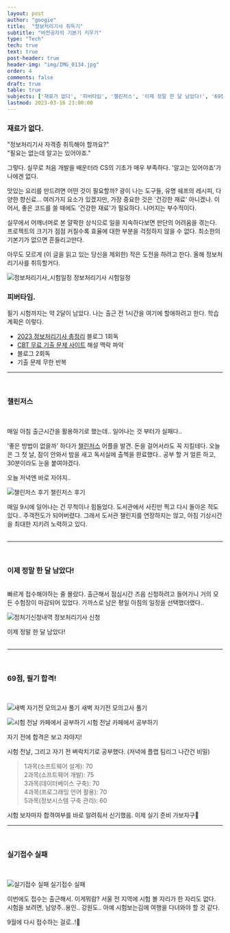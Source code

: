 ```yaml
---
layout: post
author: "googie"
title:  "정보처리기사 취득기"
subtitle: "비전공자의 기본기 키우기"
type: "Tech"
tech: true
text: true
post-header: true
header-img: "img/IMG_0134.jpg"
order: 4
comments: false
draft: true
table: true
subjects: ['재료가 없다', '피버타임', '챌린저스', '이제 정말 한 달 남았다!', '69점, 필기 합격!', '실기접수 실패']
lastmod: 2023-03-16 23:00:00
---
```


<p>
	<a name="subject1"></a>
</p>

### 재료가 없다.

>
"정보처리기사 자격증 취득해야 할까요?"<br />
"필요는 없는데 알고는 있어야죠."

그렇다. 실무로 처음 개발을 배운터라 CS의 기초가 매우 부족하다.
'알고는 있어야죠'가 나에겐 없다.

맛있는 요리를 만드려면 어떤 것이 필요할까? 광이 나는 도구들, 유명 쉐프의 레시피, 다양한 향신료... 여러가지 요소가 있겠지만, 가장 중요한 것은 '건강한 재료' 아니겠나.
이어서, 좋은 코드를 쓸 때에도 '건강한 재료'가 필요하다. 나머지는 부수적이다.

실무에서 어깨너머로 본 얄팍한 상식으로 일을 지속하다보면 판단의 어려움을 겪는다.
프로젝트의 크기가 점점 커질수록 효율에 대한 부분을 걱정하지 않을 수 없다. 최소한의 기본기가 없으면 흔들리고만다.

아무도 모르게 <span class="line-through">(이 글을 읽고 있는 당신을 제외한)</span> 작은 도전을 하려고 한다. 올해 정보처리기사를 취득할거다.

![정보처리기사_시험일정](img/schedule.jpg)
<span class="image_desc">정보처리기사 시험일정</span>


<p>
	<a name="subject2"></a>
</p>

### 피버타임.

필기 시험까지는 약 2달이 남았다. 나는 출근 전 1시간을 여기에 할애하려고 한다.
학습계획은 이렇다.

<ul>
	<li>
		<a href="https://m.blog.naver.com/wook2124/222102990691">2023 정보처리기사 총정리</a> 블로그 1회독
	</li>
	<li>
		<a href="https://www.comcbt.com/">CBT 무료 기출 문제 사이트</a> 해설 맥락 파악
	</li>
	<li>
		블로그 2회독
	</li>
	<li>
		기출 문제 무한 반복
	</li>
</ul>

<p>
	<a name="subject3"></a>
</p>

---
<br />

### 챌린저스

<br />

매일 아침 출근시간을 활용하기로 했는데.. 일어나는 것 부터가 실패다..

'좋은 방법이 없을까' 하다가 [챌린저스](https://chlngers.com/) 어플을 발견. 돈을 걸어서라도 꼭 지킬테다.
오늘은 그 첫 날, 잠이 안와서 밤을 새고 독서실에 출첵을 완료했다.. 공부 할 거 얼른 하고, 30분이라도 눈을 붙여야겠다.

오늘 저녁엔 바로 자야지..



![챌린저스 후기](img/IMG_2261.jpg)
<span class="image_desc">챌린저스 후기</span>

매일 9시에 일어나는 건 무척이나 힘들었다. 도서관에서 사진만 찍고 다시 돌아온 적도 있다..
주객전도가 되어버렸다. 그래서 도서관 챌린지를 연장하지는 않고, 아침 기상시간을 최대한 지키려 노력하고 있다.
<br /><br />

<p>
	<a name="subject4"></a>
</p>

---
<br />

### 이제 정말 한 달 남았다!

<br />
빠르게 접수해야하는 줄 몰랐다. 출근해서 점심시간 즈음 신청하려고 들어가니 거의 모든 수험장이 마감되어 있었다.
가까스로 남은 평일 아침의 일정을 선택했더랬다..

![정처기신청내역](img/apply.png)
<span class="image_desc">정보처리기사 신청</span>

이제 정말 한 달 남았다!
<br /><br />

<p>
	<a name="subject5"></a>
</p>

---
<br />

### 69점, 필기 합격!
<br />

![새벽 자기전 모의고사 풀기](img/IMG_2749.JPG)
<span class="image_desc">새벽 자기전 모의고사 풀기</span>
<br />

![시험 전날 카페에서 공부하기](img/IMG_2752.JPG)
<span class="image_desc">시험 전날 카페에서 공부하기</span>
<br />

자기 전에 합격은 보고 자야지!

시험 전날, 그리고 자기 전 벼락치기로 공부했다. <span class="line-through">(저녁에 플랩 팀리그 나간건 비밀)</span>

>1과목(소프트웨어 설계): 70<br />
2과목(소프트웨어 개발): 75<br />
3과목(데이터베이스 구축): 70<br />
4과목(프로그래밍 언어 활용): 70<br />
5과목(정보시스템 구축 관리): 60

시험 보자마자 합격여부를 바로 알려줘서 신기했음. 이제 실기 준비 가보자구😬


<p>
	<a name="subject6"></a>
</p>

---
<br />

### 실기접수 실패
<br />

![실기접수 실패](img/fail.png)
<span class="image_desc">실기접수 실패</span>
<br />

이번에도 접수는 출근해서. 이게뭐람? 서울 전 지역에 시험 볼 자리가 한 자리도 없다.
시험을 보려면, 남양주..용인.. 강원도.. 아예 시험보는김에 여행을 다녀와야 할 것 같다.

9월에 다시 접수하는 걸로..!🥲